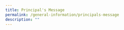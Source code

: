 ```yaml
---
title: Principal's Message
permalink: /general-information/principals-message
description: ""
---
```

